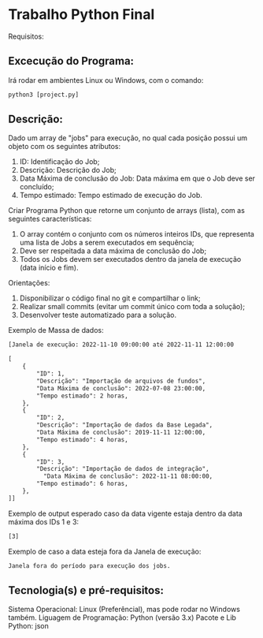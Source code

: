 # Trabalho Python Final

Requisitos:

## Excecução do Programa:
Irá rodar em ambientes Linux ou Windows, com o comando: 

```python
python3 [project.py]
```

## Descrição:
Dado um array de "jobs" para execução, no qual cada posição possui um objeto com os seguintes atributos:

1) ID: Identificação do Job;
2) Descrição: Descrição do Job;
3) Data Máxima de conclusão do Job: Data máxima em que o Job deve ser concluído;
4) Tempo estimado: Tempo estimado de execução do Job.

Criar Programa Python que retorne um conjunto de arrays (lista), com as seguintes características:

1) O array contém o conjunto com os números inteiros IDs, que representa uma lista de Jobs a serem executados em sequência;
2) Deve ser respeitada a data máxima de conclusão do Job;
3) Todos os Jobs devem ser executados dentro da janela de execução (data início e fim).

Orientações:

1) Disponibilizar o código final no git e compartilhar o link;
2) Realizar small commits (evitar um commit único com toda a solução);
3) Desenvolver teste automatizado para a solução.

Exemplo de Massa de dados:

```txt
[Janela de execução: 2022-11-10 09:00:00 até 2022-11-11 12:00:00

[
    {
        "ID": 1,
        "Descrição": "Importação de arquivos de fundos",
        "Data Máxima de conclusão": 2022-07-08 23:00:00,
        "Tempo estimado": 2 horas,
    },
    {
        "ID": 2,
        "Descrição": "Importação de dados da Base Legada",
        "Data Máxima de conclusão": 2019-11-11 12:00:00,
        "Tempo estimado": 4 horas,
    },
    {
        "ID": 3,
        "Descrição": "Importação de dados de integração",
          "Data Máxima de conclusão": 2022-11-11 08:00:00,
        "Tempo estimado": 6 horas,
    },
]]
```

Exemplo de output esperado caso da data vigente estaja dentro da data máxima dos IDs 1 e 3:
```txt
[3]
```

Exemplo de caso a data esteja fora da Janela de execução:

```txt
Janela fora do período para execução dos jobs.
```

## Tecnologia(s) e pré-requisitos:
Sistema Operacional: Linux (Preferêncial), mas pode rodar no Windows também.
Liguagem de Programação: Python (versão 3.x)
Pacote e Lib Python: json
